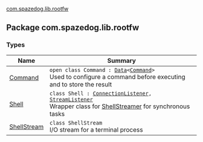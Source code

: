 [com.spazedog.lib.rootfw](.)

## Package com.spazedog.lib.rootfw

### Types

| Name | Summary |
|---|---|
| [Command](-command/index.md) | `open class Command : `[`Data`](../com.spazedog.lib.rootfw.utils/-data/index.md)`<`[`Command`](-command/index.md)`>`<br>Used to configure a command before executing and to store the result |
| [Shell](-shell/index.md) | `class Shell : `[`ConnectionListener`](-shell-stream/-interfaces/-connection-listener/index.md)`, `[`StreamListener`](-shell-stream/-interfaces/-stream-listener/index.md)<br>Wrapper class for [ShellStreamer](#) for synchronous tasks |
| [ShellStream](-shell-stream/index.md) | `class ShellStream`<br>I/O stream for a terminal process |
